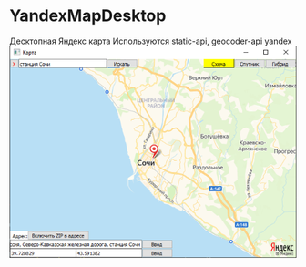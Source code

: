 # YandexMapDesktop

Десктопная Яндекс карта
Используются static-api, geocoder-api yandex
![Скриншот](https://github.com/Lutiick/YandexMapDesktop/raw/master/screenshots/image.png)
